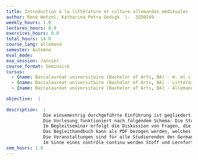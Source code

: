 ```yaml
---
title: Introduction à la littérature et culture allemandes médiévales
author: René Wetzel, Katharina Petra Gedigk  \-  32D0249
weekly_hours: 1.0
lectures_hours: 0.0
exercices_hours: 0.0
total_hours: 14.0
course_lang: allemand
semester: Automne
eval_mode: 
exa_session: Janvier
course_format: Seminaire
cursus:
  - {name: Baccalauréat universitaire (Bachelor of Arts, BA) - H. et c. du Moyen Age, type: N/A, credits: \-}
  - {name: Baccalauréat universitaire (Bachelor of Arts, BA) - Littérature comparée, type: N/A, credits: \-}
  - {name: Baccalauréat universitaire (Bachelor of Arts, BA) - Allemand, type: N/A, credits: \-}

objective:  |
            
description:  |
              Die einsemestrig durchgeführte Einführung ist gegliedert in Vorlesung (cours) und Begleitseminar (séminaire).
              Die Vorlesung funktioniert nach folgendem Schema: Die Studierenden bereiten sich auf die Stunde durch das Lesen eines Kapitels im Begleithandbuch vor. Darin werden auf dem Hintergrund der mittelalterlichen historisch-sozialen Gegebenheiten Hauptthemen der mediävistischen Literaturwissenschaft angeschnitten, vor allem solche, an denen der Kontrast zur neuzeitlichen Literatur und deren Bedingungen deutlich wird: literarische und sprachliche Medien, typische Stoffe und Formen in Relation zu den Träger:innnen mittelalterlicher Literatur (Autor:innen- und Rezipient:innengruppen) und der höfischen Kultur überhaupt. Zugleich werden auch verschiedene methodische Zugänge zu den einzelnen Themenbereichen vorgestellt. Die Vorlesung selbst vertieft und illustriert einzelne Aspekte des jeweiligen Themas anhand weiterer konkreter Beispiele. 
              Im Begleitseminar erfolgt die Diskussion von Fragen, die sich aus der individuellen Lektüre des Handbuches und dem Besuch der Vorlesung ergeben haben. Gemeinsam werden Grundkenntnisse zum mittelalterlichen Literaturbetrieb, aber auch zu den wichtigsten Autor:innen und Werken der mittelhochdeutschen Literatur erarbeitet.
              Das Begleithandbuch kann als PDF bezogen werden, welches auf Moodle bereitsteht.
              Die Veranstaltungen sind für alle Studierenden der Germanistik obligatorisch und sollten nach Möglichkeit im ersten Studiensemester (Herbst) besucht werden. Im Frühjahrssemester wird dann als zweiter Teil der Einführung das zweistündige Seminar lire et traduire angeboten, in welchem sich in der konkreten Arbeit am mittelalterlichen Text Grundkenntnisse und  fähigkeiten des Übersetzens mittelhochdeutscher Werke erwerben lassen, und in welchem in das wissenschaftlich-methodische Arbeiten und Schreiben eingeführt wird.
              Im Sinne eines contrôle continu werden Stoff und Lernfortschritte durch Tests in beiden Semestern abgeprüft.
sem_hours: 1.0
---
```

